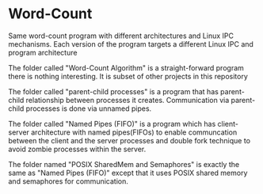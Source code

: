 # Word-Count

Same word-count program with different architectures and Linux IPC mechanisms. Each version of the program targets a different Linux IPC and program architecture

The folder called "Word-Count Algorithm" is a straight-forward program there is nothing interesting. It is subset of other projects in this repository

The folder called "parent-child processes" is a program that has parent-child relationship between processes it creates. Communication via parent-child processes is done via unnamed pipes.

The folder called "Named Pipes (FIFO)" is a program which has client-server architecture with named pipes(FIFOs) to enable communcation between the client and the server processes and double fork technique to avoid zombie processes within the server.

The folder named "POSIX SharedMem and Semaphores" is exactly the same as "Named Pipes (FIFO)" except that it uses POSIX shared memory and semaphores for communication.
